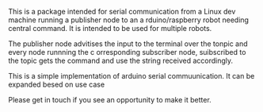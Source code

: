 This is a package intended for serial communication from a Linux dev machine running a publisher node to an a
rduino/raspberry robot needing central command. It is intended to be used for multiple robots. 

The publisher node advitises the input to the terminal over the tonpic and every node runnning the c
orresponding subscriber node, suibscribed to the topic gets the command and use the string received accordingly.

This is a simple implementation of arduino serial commuunication. It can be expanded besed on use case

Please get in touch if you see an opportunity to make it better.
